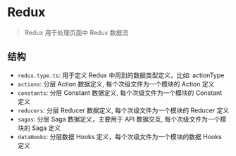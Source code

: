 # Redux

> Redux 用于处理页面中 Redux 数据流

## 结构

- `redux.type.ts`: 用于定义 Redux 中用到的数据类型定义，比如: actionType
- `actions`: 分层 Action 数据定义, 每个次级文件为一个模块的 Action 定义
- `constants`: 分层 Constant 数据定义, 每个次级文件为一个模块的 Constant 定义
- `reducers`: 分层 Reducer 数据定义, 每个次级文件为一个模块的 Reducer 定义
- `sagas`: 分层 Saga 数据定义，主要用于 API 数据交互, 每个次级文件为一个模块的 Saga 定义
- `dataHooks`: 分层数据 Hooks 定义，每个次级文件为一个模块的数据 Hooks 定义
